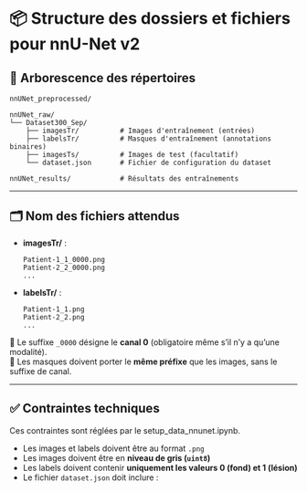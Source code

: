 # 📦 Structure des dossiers et fichiers pour nnU-Net v2

## 📁 Arborescence des répertoires

```
nnUNet_preprocessed/

nnUNet_raw/
└── Dataset300_Sep/
    ├── imagesTr/          # Images d'entraînement (entrées)
    ├── labelsTr/          # Masques d'entraînement (annotations binaires)
    ├── imagesTs/          # Images de test (facultatif)
    └── dataset.json       # Fichier de configuration du dataset

nnUNet_results/            # Résultats des entraînements
```

---

## 🗂️ Nom des fichiers attendus

- **imagesTr/** :
  ```
  Patient-1_1_0000.png
  Patient-2_2_0000.png
  ...
  ```

- **labelsTr/** :
  ```
  Patient-1_1.png
  Patient-2_2.png
  ...
  ```

🔹 Le suffixe `_0000` désigne le **canal 0** (obligatoire même s’il n’y a qu’une modalité).  
🔹 Les masques doivent porter le **même préfixe** que les images, sans le suffixe de canal.

---

## ✅ Contraintes techniques

Ces contraintes sont réglées par le setup_data_nnunet.ipynb.

- Les images et labels doivent être au format `.png`
- Les images doivent être en **niveau de gris (`uint8`)**
- Les labels doivent contenir **uniquement les valeurs 0 (fond) et 1 (lésion)**
- Le fichier `dataset.json` doit inclure :



